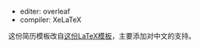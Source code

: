 + editer: overleaf
+ compiler: XeLaTeX

这份简历模板改自[这份LaTeX模板](http://www.latextemplates.com/template/medium-length-professional-cv)，主要添加对中文的支持。

